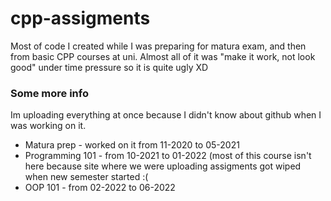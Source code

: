 # cpp-assigments
Most of code I created while I was preparing for matura exam, and then from basic CPP courses at uni.
Almost all of it was "make it work, not look good" under time pressure so it is quite ugly XD
### Some more info
Im uploading everything at once because I didn't know about github when I was working on it.
- Matura prep - worked on it from 11-2020 to 05-2021
- Programming 101 - from 10-2021 to 01-2022 (most of this course isn't here because site where we were uploading assigments got wiped when new semester started :(
- OOP 101 - from 02-2022 to 06-2022
